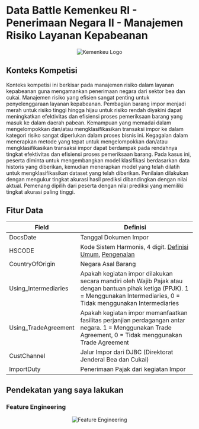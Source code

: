 # Data Battle Kemenkeu RI - Penerimaan Negara II - Manajemen Risiko Layanan Kepabeanan

<p align="center">
  <img src="https://3.bp.blogspot.com/-AuZmxe77T_k/WssHJWNtEjI/AAAAAAAAVPw/k13CLs_MXy8VdPs8iDWZjbLr2EncWgdWQCLcBGAs/w1200-h630-p-k-no-nu/kemenkeu.png" alt="Kemenkeu Logo">
</p>

## Konteks Kompetisi
Konteks kompetisi ini berkisar pada manajemen risiko dalam layanan kepabeanan guna mengamankan penerimaan negara dari sektor bea dan cukai. Manajemen risiko yang efisien sangat penting untuk penyelenggaraan layanan kepabeanan. Pembagian barang impor menjadi merah untuk risiko tinggi hingga hijau untuk risiko rendah diyakini dapat meningkatkan efektivitas dan efisiensi proses pemeriksaan barang yang masuk ke dalam daerah pabean. Kemampuan yang memadai dalam mengelompokkan dan/atau mengklasifikasikan transaksi impor ke dalam kategori risiko sangat diperlukan dalam proses bisnis ini. Kegagalan dalam menerapkan metode yang tepat untuk mengelompokkan dan/atau mengklasifikasikan transaksi impor dapat berdampak pada rendahnya tingkat efektivitas dan efisiensi proses pemeriksaan barang. Pada kasus ini, peserta diminta untuk mengembangkan model klasifikasi berdasarkan data historis yang diberikan, kemudian menerapkan model yang telah dilatih untuk mengklasifikasikan dataset yang telah diberikan. Penilaian dilakukan dengan mengukur tingkat akurasi hasil prediksi dibandingkan dengan nilai aktual. Pemenang dipilih dari peserta dengan nilai prediksi yang memiliki tingkat akurasi paling tinggi.

## Fitur Data

| Field                | Definisi                                                   |
|----------------------|------------------------------------------------------------|
| DocsDate             | Tanggal Dokumen Impor                                      |
| HSCODE               | Kode Sistem Harmonis, 4 digit. [Definisi Umum](https://en.wikipedia.org/wiki/Harmonized_System), [Pengenalan](https://klc2.kemenkeu.go.id/kms/knowledge/klc1-klasifikasi-kepabeanan-dan-cukai/detail/)|
| CountryOfOrigin      | Negara Asal Barang                                         |
| Using_Intermediaries | Apakah kegiatan impor dilakukan secara mandiri oleh Wajib Pajak atau dengan bantuan pihak ketiga (PPJK). 1 = Menggunakan Intermediaries, 0 = Tidak menggunakan Intermediaries |
| Using_TradeAgreement  | Apakah kegiatan impor memanfaatkan fasilitas perjanjian perdagangan antar negara. 1 = Menggunakan Trade Agreement, 0 = Tidak menggunakan Trade Agreement |
| CustChannel          | Jalur Impor dari DJBC (Direktorat Jenderal Bea dan Cukai)   |
| ImportDuty           | Penerimaan Pajak dari kegiatan Impor                        |

## Pendekatan yang saya lakukan
### Feature Engineering
<p align="center">
  <img src="https://drive.google.com/uc?export=view&id=15xlf1wFZa1EAHFmdxDlSLBw8bPxq3rj4" alt="Feature Engineering">
</p>






